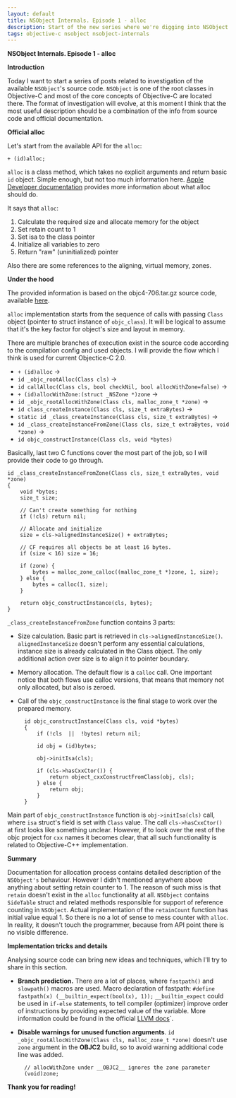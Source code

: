 ```yaml
---
layout: default
title: NSObject Internals. Episode 1 - alloc
description: Start of the new series where we're digging into NSObject source code. In the first episode, we'll check how [NSObject alloc] looks inside and learn some tricks
tags: objective-c nsobject nsobject-internals
---
```


**NSObject Internals. Episode 1 - alloc**

**Introduction**

Today I want to start a series of posts related to investigation of the available `NSObject`'s source code. `NSObject` is one of the root classes in Objective-C and most of the core concepts of Objective-C are located there. The format of investigation will evolve, at this moment I think that the most useful description should be a combination of the info from source code and official documentation.

**Official alloc**

Let's start from the available API for the `alloc`:

`+ (id)alloc;`

`alloc` is a class method, which takes no explicit arguments and return basic `id` object. Simple enough, but not too much information here. [Apple Developer documentation](https://developer.apple.com/library/content/documentation/General/Conceptual/CocoaEncyclopedia/ObjectAllocation/ObjectAllocation.html#//apple_ref/doc/uid/TP40010810-CH7-SW1) provides more information about what alloc should do.

It says that `alloc`:

1. Calculate the required size and allocate memory for the object
2. Set retain count to 1
3. Set isa to the class pointer
4. Initialize all variables to zero
5. Return "raw" (uninitialized) pointer

Also there are some references to the aligning, virtual memory, zones.

**Under the hood**

The provided information is based on the objc4-706.tar.gz source code, available [here](https://opensource.apple.com/tarballs/objc4).

`alloc` implementation starts from the sequence of calls with passing `Class` object (pointer to struct instance of `objc_class`). It will be logical to assume that it's the key factor for object's size and layout in memory.

There are multiple branches of execution exist in the source code according to the compilation config and used objects. I will provide the flow which I think is used for current Objectice-C 2.0.

- `+ (id)alloc` -> 
- `id _objc_rootAlloc(Class cls)` -> 
- `id callAlloc(Class cls, bool checkNil, bool allocWithZone=false)` ->
- `+ (id)allocWithZone:(struct _NSZone *)zone` -> 
- `id _objc_rootAllocWithZone(Class cls, malloc_zone_t *zone)` ->
- `id class_createInstance(Class cls, size_t extraBytes)` ->
- `static id _class_createInstance(Class cls, size_t extraBytes)` ->
- `id _class_createInstanceFromZone(Class cls, size_t extraBytes, void *zone)` ->
- `id objc_constructInstance(Class cls, void *bytes)`

Basically, last two C functions cover the most part of the job, so I will provide their code to go through.

    id _class_createInstanceFromZone(Class cls, size_t extraBytes, void *zone)
	{
	    void *bytes;
	    size_t size;

	    // Can't create something for nothing
	    if (!cls) return nil;

	    // Allocate and initialize
	    size = cls->alignedInstanceSize() + extraBytes;

	    // CF requires all objects be at least 16 bytes.
	    if (size < 16) size = 16;

	    if (zone) {
	        bytes = malloc_zone_calloc((malloc_zone_t *)zone, 1, size);
	    } else {
	        bytes = calloc(1, size);
	    }

	    return objc_constructInstance(cls, bytes);
    }

`_class_createInstanceFromZone` function contains 3 parts:

- Size calculation. Basic part is retrieved in `cls->alignedInstanceSize()`. `alignedInstanceSize` doesn't perform any essential calculations, instance size is already calculated in the Class object. The only additional action over size is to align it to pointer boundary.
- Memory allocation. The default flow is a `calloc` call. One important notice that both flows use calloc versions, that means that memory not only allocated, but also is zeroed.
- Call of the `objc_constructInstance` is the final stage to work over the prepared memory.

	    id objc_constructInstance(Class cls, void *bytes)
	    {
	        if (!cls  ||  !bytes) return nil;
	        
	        id obj = (id)bytes;
	        
	        obj->initIsa(cls);

	        if (cls->hasCxxCtor()) {
	            return object_cxxConstructFromClass(obj, cls);
	        } else {
	            return obj;
	        }
	    }

Main part of `objc_constructInstance` function is `obj->initIsa(cls)` call, where `isa` struct's field is set with `Class` value. The call `cls->hasCxxCtor()` at first looks like something unclear. However, if to look over the rest of the objc project for `cxx` names it becomes clear, that all such functionality is related to Objective-C++ implementation.

**Summary**


Documentation for allocation process contains detailed description of the `NSObject's` behaviour.
However I didn't mentioned anywhere above anything about setting retain counter to 1. The reason of such miss is that `retain` doesn't exist in the `alloc` functionality at all. `NSObject` contains `SideTable` struct and related methods responsible for support of reference counting in `NSObject`. Actual implementation of the `retainCount` function has initial value equal 1. So there is no a lot of sense to mess counter with `alloc`. In reality, it doesn't touch the programmer, because from API point there is no visible difference.



**Implementation tricks and details**

Analysing source code can bring new ideas and techniques, which I'll try to share in this section.

- **Branch prediction.** There are a lot of places, where `fastpath()` and `slowpath()` macros are used. Macro declaration of fastpath: `#define fastpath(x) (__builtin_expect(bool(x), 1));` `__builtin_expect` could be used in `if-else` statements, to tell compiler (optimizer) improve order of instructions by providing expected value of the variable. More information could be found in the official [LLVM docs](http://llvm.org/docs/BranchWeightMetadata.html)`.

- **Disable warnings for unused function arguments**. `id _objc_rootAllocWithZone(Class cls, malloc_zone_t *zone)` doesn't use `zone` argument in the __OBJC2__ build, so to avoid warning additional code line was added.
	
	    // allocWithZone under __OBJC2__ ignores the zone parameter
        (void)zone;

**Thank you for reading!**
